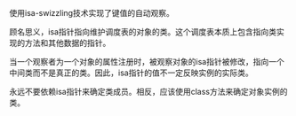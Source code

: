 使用isa-swizzling技术实现了键值的自动观察。

顾名思义，isa指针指向维护调度表的对象的类。这个调度表本质上包含指向类实现的方法和其他数据的指针。

当一个观察者为一个对象的属性注册时，被观察对象的isa指针被修改，指向一个中间类而不是真正的类。因此，isa指针的值不一定反映实例的实际类。

永远不要依赖isa指针来确定类成员。相反，应该使用class方法来确定对象实例的类。
